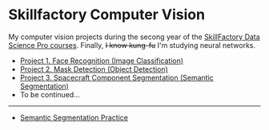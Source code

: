 # Skillfactory Computer Vision
My computer vision projects during the secong year of the [SkillFactory Data Science Pro courses](https://skillfactory.ru/data-scientist-pro). Finally, ~~I know kung-fu~~ I'm studying neural networks.

* [Project 1. Face Recognition (Image Classification)](https://github.com/DKudryavtsev/Skillfactory-CV/tree/master/CV_Project1-FaceRecognition)
* [Project 2. Mask Detection (Object Detection)](https://github.com/DKudryavtsev/Skillfactory-CV/tree/master/CV_Project2-MaskDetection)
* [Project 3. Spacecraft Component Segmentation (Semantic Segmentation)](https://github.com/DKudryavtsev/Skillfactory-CV/tree/master/CV_Project3-SpacecraftComponentSegmentation)
* To be continued...

---

* [Semantic Segmentation Practice](https://github.com/DKudryavtsev/Skillfactory-CV/tree/master/Segmentation_Practice)